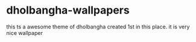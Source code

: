 dholbangha-wallpapers
=====================

this ts a awesome theme of dholbangha created 1st in this place. it is very nice wallpaper
